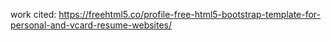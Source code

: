 work cited: https://freehtml5.co/profile-free-html5-bootstrap-template-for-personal-and-vcard-resume-websites/
